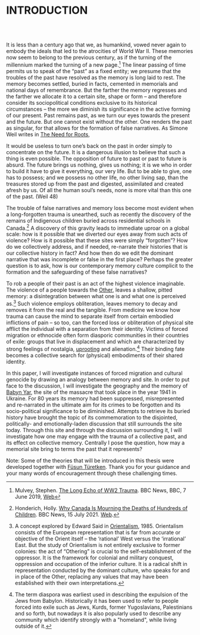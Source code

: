 <div class="centered">


# INTRODUCTION


</div>

<br><br>


It is less than a century ago that we, as humankind, vowed never again to embody the ideals that led to the atrocities of World War II. These memories now seem to belong to the previous century, as if the turning of the millennium marked the turning of a new page.[^1] The linear passing of time permits us to speak of the “past” as a fixed entity; we presume that the troubles of the past have resolved as the memory is long laid to rest. The memory becomes settled, buried in facts, cemented in memorials and national days of remembrance. But the farther the memory regresses and the farther we allocate it to a certain site, shape or form – and therefore consider its sociopolitical conditions exclusive to its historical circumstances – the more we diminish its significance in the active forming of our present. Past remains past, as we turn our eyes towards the present and the future. But one cannot exist without the other. One renders the past as singular, for that allows for the formation of false narratives. As Simone Weil writes in <u>The Need for Roots</u>,

<div class="quote">
  It would be useless to turn one’s back on the past in order simply to concentrate on the future. It is a dangerous illusion to believe that such a thing is even possible. The opposition of future to past or past to future is absurd. The future brings us nothing, gives us nothing; it is we who in order to build it have to give it everything, our very life. But to be able to give, one has to possess; and we possess no other life, no other living sap, than the treasures stored up from the past and digested, assimilated and created afresh by us. Of all the human soul’s needs, none is more vital than this one of the past. (Weil 48)
</div>

The trouble of false narratives and memory loss become most evident when a long-forgotten trauma is unearthed, such as recently the discovery of the remains of Indigenous children buried across residential schools in Canada.[^2] A discovery of this gravity leads to immediate uproar on a global scale: how is it possible that we diverted our eyes away from such acts of violence? How is it possible that these sites were simply “forgotten”? How do we collectively address, and if needed, re-narrate their histories that is our collective history in fact? And how then do we edit the dominant narrative that was incomplete or false in the first place? Perhaps the greater question is to ask, how is our contemporary memory culture complicit to the formation and the safeguarding of these false narratives?

To rob a people of their past is an act of the highest violence imaginable. The violence of a people towards the [Other](#tooltip "term used to denote a person or thing that is different or distinct from one already mentioned or known about"), leaves a shallow, pitted memory: a disintegration between what one is and what one is perceived as.[^3] Such violence employs obliteration, leaves memory to decay and removes it from the real and the tangible. From medicine we know how trauma can cause the mind to separate itself from certain embodied inflictions of pain – so too, can the forced loss or obliteration of physical site afflict the individual with a separation from their identity. Victims of forced migration or ethnocide often form diasporic communities in their countries of exile: groups that live in displacement and which are characterized by strong feelings of nostalgia, [uprooting](#tooltip "to move (someone) from their home or a familiar location") and alienation.[^4] Their binding fate becomes a collective search for (physical) embodiments of their shared identity.

In this paper, I will investigate instances of forced migration and cultural genocide by drawing an analogy between memory and site. In order to put face to the discussion, I will investigate the geography and the memory of [Babyn Yar](#tooltip "grandmother's ravine (Ukrainian)"), the site of the massacre that took place in the year 1941 in Ukraine. For 80 years its memory had been suppressed, misrepresented and re-narrated in the ultimate aim for its crimes to be forgotten and its socio-political significance to be diminished. Attempts to retrieve its buried history have brought the topic of its commemoration to the disjointed, politically- and emotionally-laden discussion that still surrounds the site today. Through this site and through the discussion surrounding it, I will investigate how one may engage with the trauma of a collective past, and its effect on collective memory. Centrally I pose the question, how may a memorial site bring to terms the past that it represents?


Note: Some of the theories that will be introduced in this thesis were developed together with [Füsun Türetken](https://www.fusunturetken.com). Thank you for your guidance and your many words of encouragement through these challenging times.



[^1]: Mulvey, Stephen. <u>The Long Echo of WW2 Trauma</u>. BBC News, BBC, 7 June 2019, [Web](bbc.com/news/stories-48528841)
[^2]: Honderich, Holly. <u>Why Canada Is Mourning the Deaths of Hundreds of Children</u>. BBC News, 15 July 2021. [Web](bbc.com/news/world-us-canada-57325653).
[^3]: A concept explored by Edward Said in <u>Orientalism</u>, 1985. Orientalism consists of the European representation that is far from accurate or objective of the Orient itself – the ‘rational’ West versus the ‘irrational’ East. But the study of Orientalism is not entirely exclusive to former colonies: the act of “Othering” is crucial to the self-establishment of the oppressor. It is the framework for colonial and military conquest, oppression and occupation of the inferior culture. It is a radical shift in representation conducted by the dominant culture, who speaks for and in place of the Other, replacing any values that may have been established with their own interpretations.
[^4]: The term diaspora was earliest used in describing the expulsion of the Jews from Babylon. Historically it has been used to refer to people forced into exile such as Jews, Kurds, former Yugoslavians, Palestinians and so forth, but nowadays it is also popularly used to describe any community which identify strongly with a "homeland", while living outside of it. 

</div>
